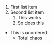 1. First list item
2. Second list item
	1. This works
	2. So does this

* This is unordered
	* Total chaos
